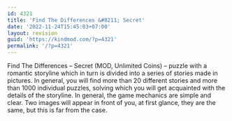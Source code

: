 ```yaml
---
id: 4321
title: 'Find The Differences &#8211; Secret'
date: '2022-11-24T15:45:03+07:00'
layout: revision
guid: 'https://kindmod.com/?p=4321'
permalink: '/?p=4321'
---
```


Find The Differences – Secret (MOD, Unlimited Coins) – puzzle with a romantic storyline which in turn is divided into a series of stories made in pictures. In general, you will find more than 20 different stories and more than 1000 individual puzzles, solving which you will get acquainted with the details of the storyline. In general, the game mechanics are simple and clear. Two images will appear in front of you, at first glance, they are the same, but this is far from the case.